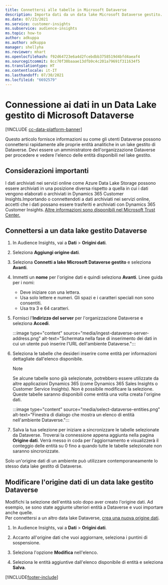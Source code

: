 ```yaml
---
title: Connettersi alle tabelle in Microsoft Dataverse
description: Importa dati da un data lake Microsoft Dataverse gestito.
ms.date: 07/23/2021
ms.service: customer-insights
ms.subservice: audience-insights
ms.topic: how-to
author: adkuppa
ms.author: adkuppa
manager: shellyha
ms.reviewer: mhart
ms.openlocfilehash: f92d64723e6a4d2fcebdbb3758519d4bfd4aeaf4
ms.sourcegitcommit: 8cc70f30baaae13dfb9c4c201a79691f311634f5
ms.translationtype: HT
ms.contentlocale: it-IT
ms.lasthandoff: 07/30/2021
ms.locfileid: "6692579"
---
```

# <a name="connect-to-data-in-a-microsoft-dataverse-managed-data-lake"></a>Connessione ai dati in un Data Lake gestito di Microsoft Dataverse

[!INCLUDE [cc-data-platform-banner](../includes/cc-data-platform-banner.md)]

Questo articolo fornisce informazioni su come gli utenti Dataverse possono connettersi rapidamente alle proprie entità analitiche in un lake gestito di Dataverse. Devi essere un amministratore dell'organizzazione Dataverse per procedere e vedere l'elenco delle entità disponibili nel lake gestito.

## <a name="important-considerations"></a>Considerazioni importanti

I dati archiviati nei servizi online come Azure Data Lake Storage possono essere archiviati in una posizione diversa rispetto a quella in cui i dati vengono elaborati o archiviati in Dynamics 365 Customer Insights.Importando o connettendoti a dati archiviati nei servizi online, accetti che i dati possano essere trasferiti e archiviati con Dynamics 365 Customer Insights. [Altre informazioni sono disponibili nel Microsoft Trust Center.](https://www.microsoft.com/trust-center)

## <a name="connect-to-a-dataverse-managed-lake"></a>Connettersi a un data lake gestito Dataverse

1. In Audience Insights, vai a **Dati** > **Origini dati**.

2. Seleziona **Aggiungi origine dati**.

3. Seleziona **Connetti a lake Microsoft Dataverse gestito** e seleziona **Avanti**.

4. Immetti un **nome** per l'origine dati e quindi seleziona **Avanti**. Linee guida per i nomi: 
   - Deve iniziare con una lettera.
   - Usa solo lettere e numeri. Gli spazi e i caratteri speciali non sono consentiti.
   - Usa tra 3 e 64 caratteri.

5. Fornisci l'**Indirizzo del server** per l'organizzazione Dataverse e seleziona **Accedi**.

   :::image type="content" source="media/ingest-dataverse-server-address.png" alt-text="Schermata nella fase di inserimento dei dati in cui un utente può inserire l'URL dell'ambiente Dataverse.":::

6. Seleziona le tabelle che desideri inserire come entità per informazioni dettagliate dall'elenco disponibile.    

   > [!NOTE]
   > Se alcune tabelle sono già selezionate, potrebbero essere utilizzate da altre applicazioni Dynamics 365 (come Dynamics 365 Sales Insights o Customer Service Insights). Non è possibile modificare la selezione. Queste tabelle saranno disponibili come entità una volta creata l'origine dati.

   :::image type="content" source="media/select-dataverse-entities.png" alt-text="Finestra di dialogo che mostra un elenco di entità nell'ambiente Dataverse.":::

7. Salva la tua selezione per iniziare a sincronizzare le tabelle selezionate da Dataverse. Troverai la connessione appena aggiunta nella pagina **Origine dati**. Verrà messo in coda per l'aggiornamento e visualizzerà il conteggio delle entità su 0 fino a quando tutte le tabelle selezionate non saranno sincronizzate.

Solo un'origine dati di un ambiente può utilizzare contemporaneamente lo stesso data lake gestito di Dataverse.

## <a name="edit-a-dataverse-managed-lake-data-source"></a>Modificare l'origine dati di un data lake gestito Dataverse

Modifichi la selezione dell'entità solo dopo aver creato l'origine dati. Ad esempio, se sono state aggiunte ulteriori entità a Dataverse e vuoi importare anche quelle.    
Per connettersi a un altro data lake Dataverse, [crea una nuova origine dati](#connect-to-a-dataverse-managed-lake).

1. In Audience Insights, vai a **Dati** > **Origini dati**.

2. Accanto all'origine dati che vuoi aggiornare, seleziona i puntini di sospensione.

3. Seleziona l'opzione **Modifica** nell'elenco.

4. Seleziona le entità aggiuntive dall'elenco disponibile di entità e seleziona **Salva**.

[!INCLUDE[footer-include](../includes/footer-banner.md)]
